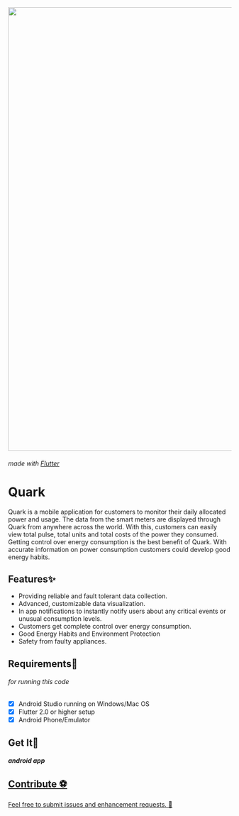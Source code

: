 

<div align="center">
  <img src="assets/q.png" width="1000">
</div>

###### made with <a href="https://flutter.dev/"> Flutter </a>
# Quark 
Quark is a mobile application for customers to monitor their daily allocated power and usage. The data from the smart meters are displayed through Quark from anywhere across the world. With this, customers can easily view total pulse, total units and total costs of the power they consumed. Getting control over energy consumption is the best benefit of Quark. With accurate information on power consumption customers could develop good energy habits.


## Features✨

* Providing reliable and fault tolerant data collection.
* Advanced, customizable data visualization.
* In app notifications to instantly notify users about any critical events or unusual consumption levels.
* Customers get complete control over energy consumption.
* Good Energy Habits and Environment Protection
* Safety from faulty appliances.


 <div></div>

## Requirements🎫
###### for running this code
- [x] Android Studio running on Windows/Mac OS
- [x] Flutter 2.0 or higher setup
- [x] Android Phone/Emulator

## Get It🎊

##### android app 
<a href='//com-example-multicalculator.en.uptodown.com/android' title='Download Quark' >
              





## Contribute ⚽

Feel free to submit issues and enhancement requests. 🤗



